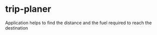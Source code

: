 # trip-planer
Application helps to find the distance and the fuel required to reach the destination
